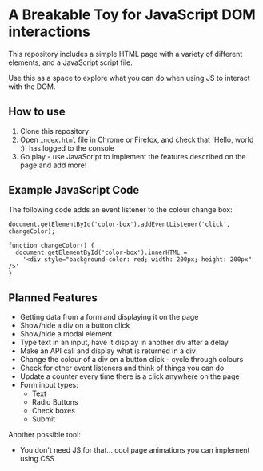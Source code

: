 # A Breakable Toy for JavaScript DOM interactions

This repository includes a simple HTML page with a variety of different elements, and a JavaScript script file.

Use this as a space to explore what you can do when using JS to interact with the DOM.

## How to use

1. Clone this repository
2. Open `index.html` file in Chrome or Firefox, and check that 'Hello, world :)' has logged to the console
3. Go play - use JavaScript to implement the features described on the page and add more!

## Example JavaScript Code

The following code adds an event listener to the colour change box:

```
document.getElementById('color-box').addEventListener('click', changeColor);

function changeColor() {
  document.getElementById('color-box').innerHTML =
    '<div style="background-color: red; width: 200px; height: 200px" />'
}
```

## Planned Features

- Getting data from a form and displaying it on the page
- Show/hide a div on a button click
- Show/hide a modal element
- Type text in an input, have it display in another div after a delay
- Make an API call and display what is returned in a div
- Change the colour of a div on a button click - cycle through colours
- Check for other event listeners and think of things you can do
- Update a counter every time there is a click anywhere on the page
- Form input types:
  - Text
  - Radio Buttons
  - Check boxes
  - Submit


Another possible tool:

- You don't need JS for that... cool page animations you can implement using CSS
